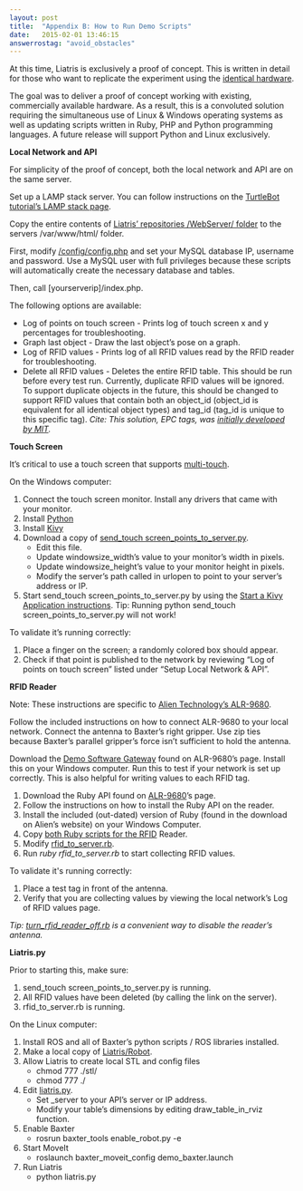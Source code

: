 ```yaml
---
layout: post
title:  "Appendix B: How to Run Demo Scripts"
date:   2015-02-01 13:46:15
answerrostag: "avoid_obstacles"
---
```


At this time, Liatris is exclusively a proof of concept. This is written in detail for those who want to replicate the experiment using the [identical hardware](http://liatris.org/2015/02/01/12/).

The goal was to deliver a proof of concept working with existing, commercially available hardware.  As a result, this is a convoluted solution requiring the simultaneous use of Linux & Windows operating systems as well as updating scripts written in Ruby, PHP and Python programming languages. A future release will support Python and Linux exclusively.

**Local Network and API**

For simplicity of the proof of concept, both the local network and API are on the same server.

Set up a LAMP stack server. You can follow instructions on the [TurtleBot tutorial’s LAMP stack page](http://learn.turtlebot.com/2015/02/01/20/).

Copy the entire contents of [Liatris’ repositories /WebServer/ folder](https://github.com/markwsilliman/Liatris/tree/master/WebServer) to the servers /var/www/html/ folder.

First, modify [/config/config.php](https://github.com/markwsilliman/Liatris/blob/master/WebServer/config/config.php) and set your MySQL database IP, username and password. Use a MySQL user with full privileges because these scripts will automatically create the necessary database and tables.

Then, call [yourserverip]/index.php.

The following options are available:
* Log of points on touch screen - Prints log of touch screen x and y percentages for troubleshooting.
* Graph last object - Draw the last object’s pose on a graph.
* Log of RFID values - Prints log of all RFID values read by the RFID reader for troubleshooting.
* Delete all RFID values - Deletes the entire RFID table. This should be run before every test run. Currently, duplicate RFID values will be ignored. To support duplicate objects in the future, this should be changed to support RFID values that contain both an object_id (object_id is equivalent for all identical object types) and tag_id (tag_id is unique to this specific tag).  *Cite: This solution, EPC tags, was [initially developed by MIT](https://en.wikipedia.org/wiki/Auto-ID_Labs).*


**Touch Screen**

It’s critical to use a touch screen that supports [multi-touch](http://liatris.org/2015/02/01/12/).

On the Windows computer:

1. Connect the touch screen monitor. Install any drivers that came with your monitor.
2. Install [Python](https://www.python.org/)
3. Install [Kivy](http://kivy.org/)
4. Download a copy of [send_touch screen_points_to_server.py](https://github.com/markwsilliman/Liatris/blob/master/TouchScreen/send_touchscreen_points_to_server.py).
    * Edit this file.
    * Update windowsize_width’s value to your monitor’s width in pixels.
    * Update windowsize_height’s value to your monitor height in pixels.
    * Modify the server’s path called in urlopen to point to your server’s address or IP.
5. Start send_touch screen_points_to_server.py by using the [Start a Kivy Application instructions](http://kivy.org/docs/installation/installation-windows.html). Tip: Running python send_touch screen_points_to_server.py will not work!


To validate it’s running correctly:

1. Place a finger on the screen; a randomly colored box should appear.
2. Check if that point is published to the network by reviewing “Log of points on touch screen” listed under “Setup Local Network & API”.

**RFID Reader**

Note: These instructions are specific to [Alien Technology’s ALR-9680](http://liatris.org/2015/02/01/12/).

Follow the included instructions on how to connect ALR-9680 to your local network. Connect the antenna to Baxter’s right gripper. Use zip ties because Baxter’s parallel gripper’s force isn’t sufficient to hold the antenna.

Download the [Demo Software Gateway](http://www.alientechnology.com/products/readers/commercial-4-port/) found on ALR-9680’s page. Install this on your Windows computer. Run this to test if your network is set up correctly. This is also helpful for writing values to each RFID tag.

1. Download the Ruby API found on [ALR-9680](http://www.alientechnology.com/products/readers/commercial-4-port/)’s page.
2. Follow the instructions on how to install the Ruby API on the reader.
3. Install the included (out-dated) version of Ruby (found in the download on Alien’s website) on your Windows Computer.
4. Copy [both Ruby scripts for the RFID](https://github.com/markwsilliman/Liatris/tree/master/RFID_Reader) Reader.
5. Modify [rfid_to_server.rb](https://github.com/markwsilliman/Liatris/blob/master/RFID_Reader/rfid_to_server.rb).
6. Run *ruby rfid_to_server.rb* to start collecting RFID values.

To validate it's running correctly:
1. Place a test tag in front of the antenna.
2. Verify that you are collecting values by viewing the local network’s Log of RFID values page.

*Tip: [turn_rfid_reader_off.rb](https://github.com/markwsilliman/Liatris/blob/master/RFID_Reader/turn_rfid_reader_off.rb) is a convenient way to disable the reader’s antenna.*

**Liatris.py**

Prior to starting this, make sure:

1. send_touch screen_points_to_server.py is running.
2. All RFID values have been deleted (by calling the link on the server).
3. rfid_to_server.rb is running.

On the Linux computer:

1. Install ROS and all of Baxter’s python scripts / ROS libraries installed.
2. Make a local copy of [Liatris/Robot](https://github.com/markwsilliman/Liatris/tree/master/Robot).
3. Allow Liatris to create local STL and config files
    * chmod 777 ./stl/
    * chmod 777 ./
4. Edit [liatris.py](https://github.com/markwsilliman/Liatris/blob/master/Robot/liatris.py).
    * Set _server to your API’s server or IP address.
    * Modify your table’s dimensions by editing draw_table_in_rviz function.
5. Enable Baxter
    * rosrun baxter_tools enable_robot.py -e
6. Start MoveIt
    * roslaunch baxter_moveit_config demo_baxter.launch
7. Run Liatris
    * python liatris.py